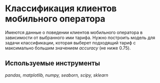 # Классификация клиентов мобильного оператора

Имеются данные о поведении клиентов мобильного оператора в зависимости от выбранного ими тарифа. Нужно построить модель для задачи классификации, которая выберет подходящий тариф с максимально большим значением *accuracy* (не ниже 0.75). 

## Используемые инструменты
*pandas, matplotlib, numpy, seaborn, scipy, sklearn*
